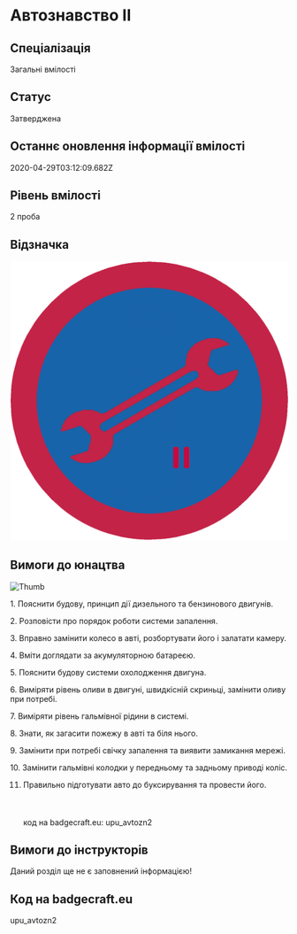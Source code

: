 # Автознавство ІІ

## Спеціалізація

Загальні вмілості

## Статус

Затверджена

## Останнє оновлення інформації вмілості

2020-04-29T03:12:09.682Z

## Рівень вмілості

2 проба

## Відзначка

![Відзначка](../images/Avtoznavstvo_II/________________.jpg)

## Вимоги до юнацтва

<p><img alt="Thumb                 " src="/uploads/textareas/bootsy/image/167/small_________________.jpg"><br></p><p>1. Пояснити будову, принцип дії дизельного та бензинового
двигунів.</p>

<p>2. Розповісти про порядок роботи системи запалення.</p>

<p>3. Вправно замінити колесо в авті, розбортувати його і залатати
камеру.</p>

<p>4. Вміти доглядати за акумуляторною батареєю.</p>

<p>5. Пояснити будову системи охолодження двигуна.</p>

<p>6. Виміряти рівень оливи в двигуні, швидкісній скриньці,
замінити оливу при потребі.</p>

<p>7. Виміряти рівень гальмівної рідини в системі.</p>

<p>8. Знати, як загасити пожежу в авті та біля нього.</p>

<p>9. Замінити при потребі свічку запалення та виявити замикання
мережі.</p>

<p>10. Замінити гальмівні колодки у передньому та задньому приводі
коліс.</p>

11. Правильно підготувати авто до буксирування та провести його.<br><br><br><br>код на badgecraft.eu: upu_avtozn2<br>

## Вимоги до інструкторів

Даний розділ ще не є заповнений інформацією!

## Код на badgecraft.eu

upu_avtozn2